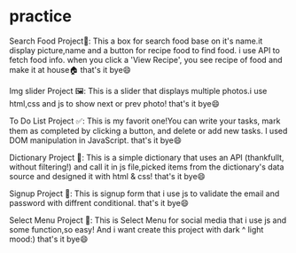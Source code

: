# practice

Search Food Project🍲:
This a box for search food base on it's name.it display picture,name and a button for recipe food to find food.
i use API to fetch food info.
when you click a 'View Recipe', you see recipe of food and make it at house🏠
that's it bye😄

<!-- //////////////////////////////////// -->

Img slider Project 🖼️:
This is a slider that displays multiple photos.i use html,css and js to show next or prev photo!
that's it bye😄

<!-- //////////////////////////////////// -->

To Do List Project ✅:
This is my favorit one!You can write your tasks, mark them as completed by clicking a button, and delete or add new tasks.
I used DOM manipulation in JavaScript.
that's it bye😄

<!-- //////////////////////////////////// -->

Dictionary Project 📗:
This is a simple dictionary that uses an API (thankfullt, without filtering!) and call it in js file,picked items from the dictionary's data source and designed it with html & css!
that's it bye😄

<!-- //////////////////////////////////// -->

Signup Project 💙:
This is signup form that i use js to validate the email and password with diffrent conditional.
that's it bye😄

<!-- //////////////////////////////////// -->

Select Menu Project 💙:
This is Select Menu for social media that i use js and some function,so easy!
And i want create this project with dark ^ light mood:)
that's it bye😄
